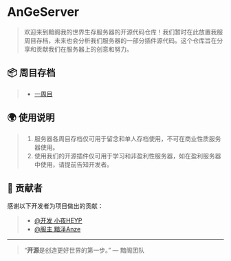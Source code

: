 # AnGeServer

> 欢迎来到黯阁我的世界生存服务器的开源代码仓库！我们暂时在此放置我服周目存档，未来也会分析我们服务器的一部分插件源代码。这个仓库旨在分享和贡献我们在服务器上的创意和努力。

## 📦 周目存档

> - [一周目](https://github.com/XiaoYeYa/AnGeServer/releases/tag/%E4%B8%80%E5%91%A8%E7%9B%AE)


## 🌍 使用说明

> 1. 服务器各周目存档仅可用于留念和单人存档使用，不可在商业性质服务器使用。
> 2. 使用我们的开源插件仅可用于学习和非盈利性服务器，如在盈利服务器中使用，请提前告知开发者。
   

## 📄 贡献者

感谢以下开发者为项目做出的贡献：

> - [@开发 小夜HEYP](https://github.com/XiaoYeYa)
> - [@服主 黯泽Anze](https://github.com/Anzyeeeee)


---

> “**开源**是创造更好世界的第一步。” — 黯阁团队
